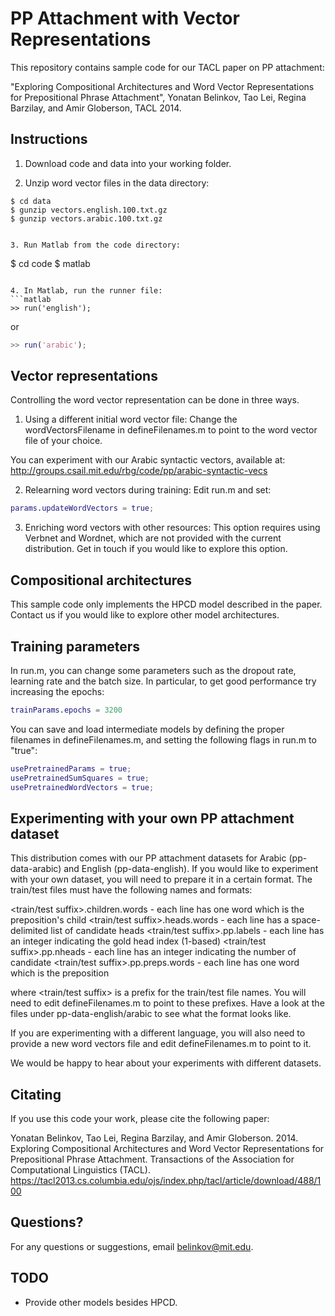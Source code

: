 # PP Attachment with Vector Representations 

This repository contains sample code for our TACL paper on PP attachment:

"Exploring Compositional Architectures and Word Vector Representations for Prepositional Phrase Attachment", Yonatan Belinkov, Tao Lei, Regina Barzilay, and Amir Globerson, TACL 2014.


## Instructions
1. Download code and data into your working folder.

2. Unzip word vector files in the data directory:
```
$ cd data
$ gunzip vectors.english.100.txt.gz
$ gunzip vectors.arabic.100.txt.gz


3. Run Matlab from the code directory:
```
$ cd code
$ matlab
```

4. In Matlab, run the runner file:
```matlab
>> run('english');
```
or 
```matlab
>> run('arabic');
```



## Vector representations
Controlling the word vector representation can be done in three ways.

1. Using a different initial word vector file:
Change the wordVectorsFilename in defineFilenames.m to point to the word vector file of your choice.

You can experiment with our Arabic syntactic vectors, available at:
http://groups.csail.mit.edu/rbg/code/pp/arabic-syntactic-vecs

2. Relearning word vectors during training: 
Edit run.m and set:
```matlab
params.updateWordVectors = true;
```

3. Enriching word vectors with other resources:
This option requires using Verbnet and Wordnet, which are not provided with the current distribution. Get in touch if you would like to explore this option.


## Compositional architectures
This sample code only implements the HPCD model described in the paper.
Contact us if you would like to explore other model architectures.


## Training parameters
In run.m, you can change some parameters such as the dropout rate, learning rate and the batch size. In particular, to get good performance try increasing the epochs:
```matlab
trainParams.epochs = 3200
```

You can save and load intermediate models by defining the proper filenames in defineFilenames.m, and setting the following flags in run.m to "true":
```matlab
usePretrainedParams = true;
usePretrainedSumSquares = true;
usePretrainedWordVectors = true;
```


## Experimenting with your own PP attachment dataset
This distribution comes with our PP attachment datasets for Arabic (pp-data-arabic) and English (pp-data-english). If you would like to experiment with your own dataset, you will need to prepare it in a certain format. The train/test files must have the following names and formats:

<train/test suffix>.children.words - each line has one word which is the preposition's child
<train/test suffix>.heads.words - each line has a space-delimited list of candidate heads 
<train/test suffix>.pp.labels - each line has an integer indicating the gold head index (1-based)
<train/test suffix>.pp.nheads - each line has an integer indicating the number of candidate 
<train/test suffix>.pp.preps.words - each line has one word which is the preposition

where <train/test suffix> is a prefix for the train/test file names. You will need to edit defineFilenames.m to point to these prefixes.
Have a look at the files under pp-data-english/arabic to see what the format looks like.

If you are experimenting with a different language, you will also need to provide a new word vectors file and edit defineFilenames.m to point to it. 

We would be happy to hear about your experiments with different datasets.  


## Citating
If you use this code your work, please cite the following paper:

Yonatan Belinkov, Tao Lei, Regina Barzilay, and Amir Globerson. 2014. Exploring Compositional Architectures and Word Vector Representations for Prepositional Phrase Attachment. Transactions of the Association for Computational Linguistics (TACL).
https://tacl2013.cs.columbia.edu/ojs/index.php/tacl/article/download/488/100



## Questions?
For any questions or suggestions, email belinkov@mit.edu.

## TODO
* Provide other models besides HPCD.

